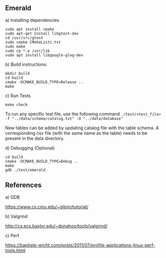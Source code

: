 Emerald
-------

a) Installing dependencies

```
sudo apt install cmake
sudo apt-get install libgtest-dev
cd /usr/src/gtest
sudo cmake CMakeLists.txt
sudo make
sudo cp *.a /usr/lib
sudo apt install libgoogle-glog-dev
```

b) Build instructions:

```
mkdir build
cd build
cmake -DCMAKE_BUILD_TYPE=Release ..
make
```

c) Run Tests

```
make check
```

  To run any specific test file, use the following command
    ```./test/<test_file> -f "../data/schema/catalog.txt" -d "../data/database"```
    
  New tables can be added by updating catalog file with the table schema. A corresponding csv file (with the same name as the table) needs to be present in the data directory. 

d) Debugging (Optional)

```
cd build
cmake -DCMAKE_BUILD_TYPE=Debug ..
make
gdb ./test/emerald
```

References
----------

a) GDB

https://www.cs.cmu.edu/~gilpin/tutorial/

b) Valgrind

http://cs.ecs.baylor.edu/~donahoo/tools/valgrind/

c) Perf

https://baptiste-wicht.com/posts/2011/07/profile-applications-linux-perf-tools.html
